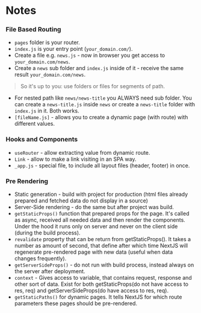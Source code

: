 # Notes
### File Based Routing
- `pages` folder is your router.
- `index.js` is your entry point (`your_domain.com/`).
- Create a file e.g. `news.js` - now in browser you get access to `your_domain.com/news`.
- Create a `news` sub folder and `index.js` inside of it - receive the same result `your_domain.com/news`.
>So it's up to you: use folders or files for segments of path. 
- For nested path like `news/news-title` you ALWAYS need sub folder. You can create a `news-title.js` inside `news` 
  or create a `news-title`  folder with `index.js` in it. Both works.
- `[fileName.js]` - allows you to create a dynamic page (with route) with different values.

### Hooks and Components
- `useRouter` - allow extracting value from dynamic route.
- `Link` - allow to make a link visiting in an SPA way.
- `_app.js` - special file, to include all layout files (header, footer) in once.

### Pre Rendering
- Static generation - build with project for production (html files already prepared and fetched data do not display 
  in a source)
- Server-Side rendering - do the same but after project was build.
- `getStaticProps()` function that prepared props for the page. It's called as async, received all needed data 
  and then render the components. Under the hood it runs only on server and never on the client side (during the 
  build process).
- `revalidate` property that can be return from getStaticProps(). It takes a number as amount of second, that define 
  after which time NextJS will regenerate pre-rendered page with new data (useful when data changes frequently).  
- `getServerSideProps()` - do not run with build process, instead always on the server after deployment.  
- `context` - Gives access to variable, that contains request, response and other sort of data. Exist for both 
  getStaticProps(do not have access to res, req) and   getServerSideProps(do have access to res, req).
- `getStaticPaths()` for dynamic pages. It tells NextJS for which route parameters these pages should be pre-rendered.